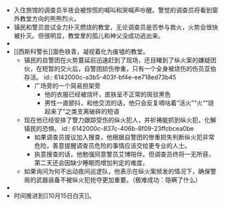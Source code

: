 - 入住旅馆的调查员半夜会被惊慌的喊叫和哭喊声吵醒。警觉的调查员将看到窗外教堂方向的熊熊烈火。
- 镇民和警员尝试全力扑灭燃烧的教堂，无论调查员是否参与救火，火势会很快被扑灭。但很明显，教堂里的孤儿和神父没成功逃出来。
-
- [[西斯科警长]]面色铁青，凝视着化为废墟的教堂。
	- 镇民的自警团在火势蔓延前迅速赶到了现场，还目睹到了纵火案的嫌疑团伙，在短暂的交火后，自警团损伤惨重，只有一个全身被烧伤的伤员亚伯存活。
	  id:: 6142000c-a3b5-403f-bf4e-ee718ed73b45
		- 广场旁的一个简易担架旁
			- 他的衣服已经被烧坏，皮肤呈不正常的斑驳黑色
			- 男性一直颤抖，和他交流的话，他只会反复嘀咕着“活火”“火”“烧起来了”之类支离破碎的短语
	- 现在他已经安排了警力跟踪受伤的纵火犯人，并祈祷能抓到纵火犯，化解镇民的恐惧。
	  id:: 6142000c-837c-406b-8f09-23ffcbcea0be
		- 如果调查员提议加入搜查，他根据自警团的惨重损失判断纵火犯非常危险，善意提醒调查员危险的事情应该交给更专业的人士。
		- 执意搜查的话，他勉强同意警员艾博陪伴。但调查员终将一无所获，第二天还会因缺少睡眠而增加判定的难度。
	- 如果询问为何不出动夜间巡逻队，他表示在纵火案频发的情况下，确保警局的武器装备不被纵火犯抢夺更加重要。（极难成功：隐瞒了什么）
-
- 时间推进到[[10月15日白天]]。